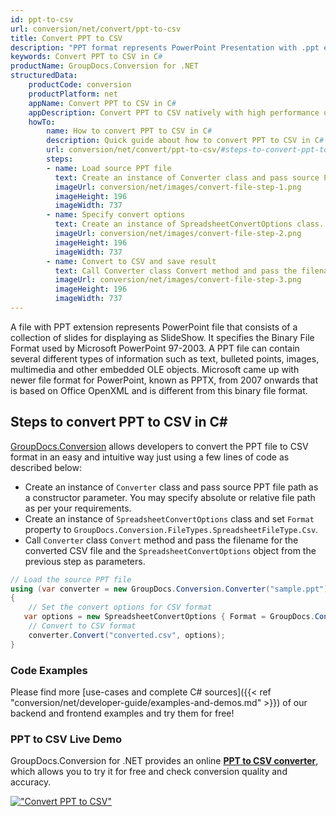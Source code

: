 ```yaml
---
id: ppt-to-csv
url: conversion/net/convert/ppt-to-csv
title: Convert PPT to CSV
description: "PPT format represents PowerPoint Presentation with .ppt extension. Learn how to convert PPT to CSV file programmatically in C# language using GroupDocs.Conversion for .NET library."
keywords: Convert PPT to CSV in C#
productName: GroupDocs.Conversion for .NET
structuredData:
    productCode: conversion
    productPlatform: net
    appName: Convert PPT to CSV in C#
    appDescription: Convert PPT to CSV natively with high performance using C# language and server side GroupDocs.Conversion for .NET APIs, without the use of any software like Microsoft or Open Office.
    howTo:
        name: How to convert PPT to CSV in C# 
        description: Quick guide about how to convert PPT to CSV in C# with high performance and accuracy.
        url: conversion/net/convert/ppt-to-csv/#steps-to-convert-ppt-to-csv-in-c
        steps:
        - name: Load source PPT file 
          text: Create an instance of Converter class and pass source PPT file path as a constructor parameter. You may specify absolute or relative file path as per your requirements. 
          imageUrl: conversion/net/images/convert-file-step-1.png
          imageHeight: 196
          imageWidth: 737
        - name: Specify convert options 
          text: Create an instance of SpreadsheetConvertOptions class.
          imageUrl: conversion/net/images/convert-file-step-2.png
          imageHeight: 196
          imageWidth: 737
        - name: Convert to CSV and save result 
          text: Call Converter class Convert method and pass the filename for the converted HTML file and the SpreadsheetConvertOptions object from the previous step as parameters.
          imageUrl: conversion/net/images/convert-file-step-3.png
          imageHeight: 196
          imageWidth: 737
---
```


A file with PPT extension represents PowerPoint file that consists of a collection of slides for displaying as SlideShow. It specifies the Binary File Format used by Microsoft PowerPoint 97-2003. A PPT file can contain several different types of information such as text, bulleted points, images, multimedia and other embedded OLE objects. Microsoft came up with newer file format for PowerPoint, known as PPTX, from 2007 onwards that is based on Office OpenXML and is different from this binary file format.

## Steps to convert PPT to CSV in C#

[GroupDocs.Conversion](https://products.groupdocs.com/conversion/net) allows developers to convert the PPT file to CSV format in an easy and intuitive way just using a few lines of code as described below:

* Create an instance of `Converter` class and pass source PPT file path as a constructor parameter. You may specify absolute or relative file path as per your requirements. 
* Create an instance of `SpreadsheetConvertOptions` class and set `Format` property to `GroupDocs.Conversion.FileTypes.SpreadsheetFileType.Csv`.
* Call `Converter` class `Convert` method and pass the filename for the converted CSV file and the `SpreadsheetConvertOptions` object from the previous step as parameters.

```csharp
// Load the source PPT file
using (var converter = new GroupDocs.Conversion.Converter("sample.ppt"))
{
    // Set the convert options for CSV format
   var options = new SpreadsheetConvertOptions { Format = GroupDocs.Conversion.FileTypes.SpreadsheetFileType.Csv };
    // Convert to CSV format
    converter.Convert("converted.csv", options);
}
```

### Code Examples

Please find more [use-cases and complete C# sources]({{< ref "conversion/net/developer-guide/examples-and-demos.md" >}}) of our backend and frontend examples and try them for free!

### PPT to CSV Live Demo

GroupDocs.Conversion for .NET provides an online [**PPT to CSV converter**](https://products.groupdocs.app/conversion/ppt-to-csv), which allows you to try it for free and check conversion quality and accuracy.

[!["Convert PPT to CSV"](conversion/net/images/convert-to-csv/convert-ppt-to-csv.png)](https://products.groupdocs.app/conversion/ppt-to-csv)